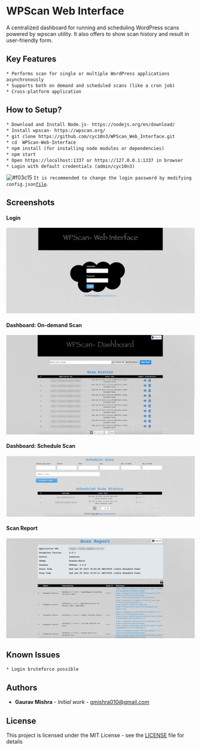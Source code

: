 # WPScan Web Interface
A centralized dashboard for running and scheduling WordPress scans powered by wpscan utility. It also offers to show scan history and result in user-friendly form.

## Key Features

```
* Performs scan for single or multiple WordPress applications asynchronously
* Supports both on demand and scheduled scans (like a cron job)
* Cross-platform application
```

## How to Setup?

```
* Download and Install Node.js- https://nodejs.org/en/download/
* Install wpscan- https://wpscan.org/
* git clone https://github.com/cyc10n3/WPScan_Web_Interface.git
* cd  WPScan-Web-Interface
* npm install (for installing node modules or dependencies)
* npm start
* Open https://localhost:1337 or https://127.0.0.1:1337 in browser
* Login with default credentials (admin/cyc10n3)
```
![#f03c15](https://placehold.it/15/f03c15/000000?text=+) `It is recommended to change the login password by modifying config.json`[`file`](https://github.com/cyc10n3/WPScan_Web_Interface/blob/master/config.json).

## Screenshots

#### Login
![Login](/static/screenshots/1.png?raw=true "Login")

#### Dashboard: On-demand Scan
![Dashboard: On-demand Scan](/static/screenshots/2.png?raw=true "Dashboard: On-demand Scan")

#### Dashboard: Schedule Scan
![Dashboard: Schedule Scan](/static/screenshots/3.png?raw=true "Dashboard: Schedule Scan")

#### Scan Report
![Scan Report](/static/screenshots/4.png?raw=true "Scan Report")

## Known Issues

```
* Login bruteforce possible
```

## Authors

* **Gaurav Mishra** - *Initial work* - gmishra010@gmail.com

## License

This project is licensed under the MIT License - see the [LICENSE](LICENSE) file for details
